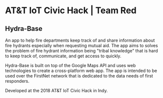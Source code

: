 # AT&T IoT Civic Hack | Team Red
## Hydra-Base
An app to help fire departments keep track of and share information about fire hydrants especially when requesting mutual aid.  The app aims to solves the problem of fire hydrant information being "tribal knowledge" that is hard to keep track of, communicate, and get access to quickly.

Hydra-Base is built on top of the Google Maps API and uses web technologies to create a cross-platform web app.  The app is intended to be used over the FirstNet network that is dedicated to the data needs of first responders.

Developed at the 2018 AT&T IoT Civic Hack in Indy.

